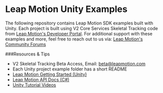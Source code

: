 Leap Motion Unity Examples
=====

The following repository contains Leap Motion SDK examples built with Unity. Each project is built using V2 Core Services Skeletal Tracking code from [Leap Motion's Developer Portal](https://developer.leapmotion.com/downloads/skeletal-beta). For additional support with these examples and more, feel free to reach out to us via: [Leap Motion's Community Forums](https://community.leapmotion.com/category/beta)  

###Resources & Tips
* V2 Skeletal Tracking Beta Access, Email: beta@leapmotion.com
* Each Unity project example folder has a short README
* [Leap Motion Getting Started (Unity)](https://developer.leapmotion.com/downloads/skeletal-beta/set_up_new_project#unity)
* [Leap Motion API Docs (C#)](https://developer.leapmotion.com/documentation/skeletal/csharp/index.html)
* [Unity Tutorial Videos](https://unity3d.com/learn/tutorials/modules)
